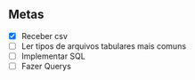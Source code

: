 ## Metas
- [x] Receber csv
- [ ] Ler  tipos de arquivos tabulares mais comuns
- [ ] Implementar SQL
- [ ] Fazer Querys 

